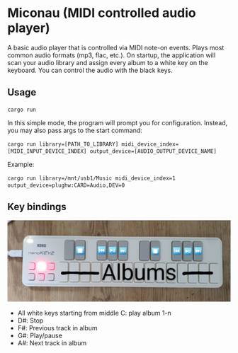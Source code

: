 # Miconau (MIDI controlled audio player)

A basic audio player that is controlled via MIDI note-on events. Plays most common audio formats (mp3, flac, etc.).
On startup, the application will scan your audio library and assign every album to a white key on the keyboard.
You can control the audio with the black keys.

## Usage

```
cargo run
```
In this simple mode, the program will prompt you for configuration. Instead, you may also pass args to the start command:
```
cargo run library=[PATH_TO_LIBRARY] midi_device_index=[MIDI_INPUT_DEVICE_INDEX] output_device=[AUDIO_OUTPUT_DEVICE_NAME]
```
Example: 
```
cargo run library=/mnt/usb1/Music midi_device_index=1 output_device=plughw:CARD=Audio,DEV=0
```

## Key bindings

![Key bindings](./assets/keys.jpg)

- All white keys starting from middle C: play album 1-n
- D#: Stop
- F#: Previous track in album
- G#: Play/pause
- A#: Next track in album


